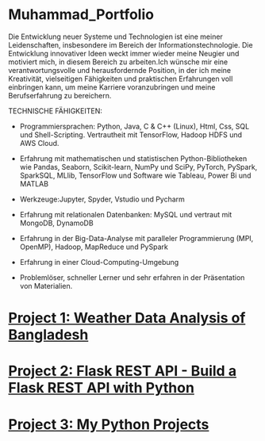 # Muhammad_Portfolio
Die Entwicklung neuer Systeme und Technologien ist eine meiner Leidenschaften, insbesondere im Bereich der Informationstechnologie. Die Entwicklung innovativer Ideen weckt immer wieder meine Neugier und motiviert mich, in diesem Bereich zu arbeiten.Ich wünsche mir eine verantwortungsvolle und herausfordernde Position, in der ich meine Kreativität, vielseitigen Fähigkeiten und praktischen Erfahrungen voll einbringen kann, um meine Karriere voranzubringen und meine Berufserfahrung zu bereichern.

TECHNISCHE FÄHIGKEITEN:
- Programmiersprachen: Python, Java, C & C++ (Linux), Html, Css, SQL und Shell-Scripting. Vertrautheit mit TensorFlow, Hadoop HDFS und AWS Cloud.
- Erfahrung mit mathematischen und statistischen Python-Bibliotheken wie Pandas, Seaborn, Scikit-learn, NumPy und SciPy, PyTorch, PySpark, SparkSQL, MLlib, TensorFlow und Software wie Tableau, Power Bi und MATLAB

- Werkzeuge:Jupyter, Spyder, Vstudio und Pycharm
- Erfahrung mit relationalen Datenbanken: MySQL und vertraut mit MongoDB, DynamoDB
- Erfahrung in der Big-Data-Analyse mit paralleler Programmierung (MPI, OpenMP), Hadoop, MapReduce und PySpark
- Erfahrung in einer Cloud-Computing-Umgebung
- Problemlöser, schneller Lerner und sehr erfahren in der Präsentation von Materialien.

# [Project 1: Weather Data Analysis of Bangladesh](https://github.com/Maigoscode/data_science_projects)

# [Project 2: Flask REST API - Build a Flask REST API with Python ](https://github.com/Maigoscode/Flask-Rest-Api-projects1)

# [Project 3: My Python Projects](https://github.com/Maigoscode/python-projects)


